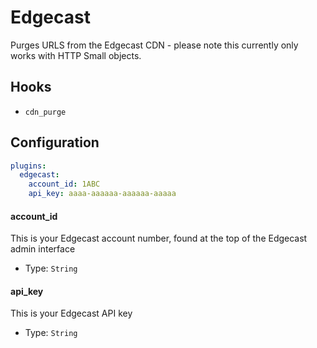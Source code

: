Edgecast
========
Purges URLS from the Edgecast CDN - please note this currently only works with HTTP Small objects.

Hooks
-----
- `cdn_purge`

Configuration
-------------
```yaml
plugins:
  edgecast:
    account_id: 1ABC
    api_key: aaaa-aaaaaa-aaaaaa-aaaaa
```

#### account_id
This is your Edgecast account number, found at the top of the Edgecast admin interface

- Type: `String`

#### api_key
This is your Edgecast API key

- Type: `String`
